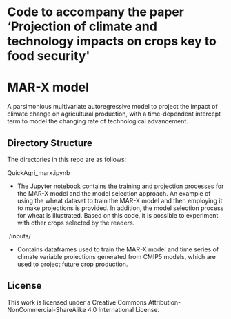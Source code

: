 # Code to accompany the paper ‘Projection of climate and technology impacts on crops key to food security'

# MAR-X model

A parsimonious multivariate autoregressive model to project the impact of climate change on agricultural production, with a time-dependent intercept term to model the changing rate of technological advancement.


## Directory Structure

The directories in this repo are as follows:

QuickAgri_marx.ipynb

* The Jupyter notebook contains the training and projection processes for the MAR-X model and the model selection approach. An example of using the wheat dataset to train the MAR-X model and then employing it to make projections is provided. In addition, the model selection process for wheat is illustrated. Based on this code, it is possible to experiment with other crops selected by the readers. 

./inputs/

* Contains dataframes used to train the MAR-X model and time series of climate variable projections generated from CMIP5 models, which are used to project future crop production. 


## License

This work is licensed under a Creative Commons Attribution-NonCommercial-ShareAlike 4.0 International License.
